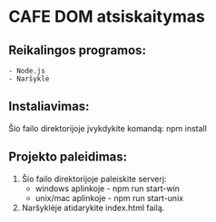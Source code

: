 # CAFE DOM atsiskaitymas

## Reikalingos programos:
    - Node.js
    - Naršyklė

## Instaliavimas:
Šio failo direktorijoje įvykdykite komandą:
npm install

## Projekto paleidimas:
1. Šio failo direktorijoje paleiskite serverį:
    * windows aplinkoje - npm run start-win
    * unix/mac aplinkoje - npm run start-unix
2. Naršyklėje atidarykite index.html failą.
